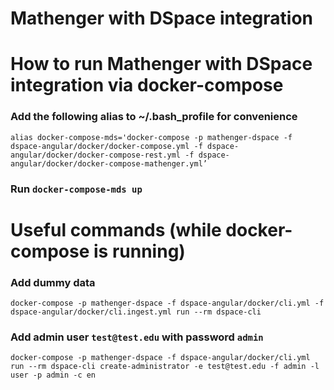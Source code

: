 # Mathenger with DSpace integration

# How to run Mathenger with DSpace integration via docker-compose

### Add the following alias to ~/.bash_profile for convenience<br>

`alias docker-compose-mds='docker-compose -p mathenger-dspace -f dspace-angular/docker/docker-compose.yml -f dspace-angular/docker/docker-compose-rest.yml -f dspace-angular/docker/docker-compose-mathenger.yml’`

### Run `docker-compose-mds up`<br>


# Useful commands (while docker-compose is running)
### Add dummy data<br>
`docker-compose -p mathenger-dspace -f dspace-angular/docker/cli.yml -f dspace-angular/docker/cli.ingest.yml run --rm dspace-cli`
### Add admin user `test@test.edu` with password `admin` <br>
`docker-compose -p mathenger-dspace -f dspace-angular/docker/cli.yml run --rm dspace-cli create-administrator -e test@test.edu -f admin -l user -p admin -c en`

